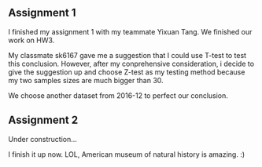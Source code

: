 ## Assignment 1
I finished my assignment 1 with my teammate Yixuan Tang. We finished our work on HW3.

My classmate sk6167 gave me a suggestion that I could use T-test to test this conclusion.
However, after my conprehensive consideration, i decide to give the suggestion up and choose Z-test as my testing method because my two samples sizes are much bigger than 30.

We choose another dataset from 2016-12 to perfect our conclusion.

## Assignment 2

Under construction...

I finish it up now. 
LOL, American museum of natural history is amazing. :)

